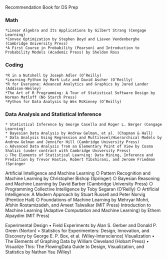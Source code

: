 Recommendation Book for DS Prep

### Math 
 	*Linear Algebra and Its Applications by Gilbert Strang (Cengage Learning) 
	*Convex Optimization by Stephen Boyd and Lieven Vendenberghe (Cambridge University Press) 
	*A First Course in Probability (Pearson) and Introduction to Probability Models (Academic Press) by Sheldon Ross 

### Coding 
	*R in a Nutshell by Joseph Adler (O’Reilly) 
	*Learning Python by Mark Lutz and David Ascher (O’Reilly) 
	*R for Everyone: Advanced Analytics and Graphics by Jared Lander (Addison-Wesley) 
	*The Art of R Programming: A Tour of Statistical Software Design by Norman Matloff (No Starch Press) 
	*Python for Data Analysis by Wes McKinney (O’Reilly) 

### Data Analysis and Statistical Inference 
	* Statistical Inference by George Casella and Roger L. Berger (Cengage Learning) 
	* Bayesian Data Analysis by Andrew Gelman, et al. (Chapman & Hall) 
	* Data Analysis Using Regression and Multilevel/Hierarchical Models by Andrew Gelman and Jennifer Hill (Cambridge University Press) 
	○ Advanced Data Analysis from an Elementary Point of View by Cosma Shalizi (under contract with Cambridge University Press) 
	○ The Elements of Statistical Learning: Data Mining, Inference and Prediction by Trevor Hastie, Robert Tibshirani, and Jerome Friedman (Springer
	
Artificial Intelligence and Machine Learning
	○ Pattern Recognition and Machine Learning by Christopher Bishop (Springer) 
	○ Bayesian Reasoning and Machine Learning by David Barber (Cambridge University Press) 
	○ Programming Collective Intelligence by Toby Segaran (O’Reilly) 
	○ Artificial Intelligence: A Modern Approach by Stuart Russell and Peter Norvig (Prentice Hall) 
	○ Foundations of Machine Learning by Mehryar Mohri, Afshin Rostamizadeh, and Ameet Talwalkar (MIT Press) 
	Introduction to Machine Learning (Adaptive Computation and Machine Learning) by Ethem Alpaydim (MIT Press) 

Experimental Design
	• Field Experiments by Alan S. Gerber and Donald P. Green (Norton) 
	• Statistics for Experimenters: Design, Innovation, and Discovery by George E. P. Box, et al. (Wiley-Interscience) 
	Visualization
	• The Elements of Graphing Data by William Cleveland (Hobart Press)
	• Visualize This: The FlowingData Guide to Design, Visualization, and Statistics by Nathan Yau (Wiley) 
	
